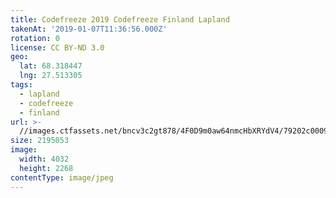 ```yaml
---
title: Codefreeze 2019 Codefreeze Finland Lapland
takenAt: '2019-01-07T11:36:56.000Z'
rotation: 0
license: CC BY-ND 3.0
geo:
  lat: 68.318447
  lng: 27.513305
tags:
  - lapland
  - codefreeze
  - finland
url: >-
  //images.ctfassets.net/bncv3c2gt878/4F0D9m0aw64nmcHbXRYdV4/79202c0009a19033ed406ea461177fd0/codefreeze-2019-codefreeze-finland-lapland_31796866257_o
size: 2195053
image:
  width: 4032
  height: 2268
contentType: image/jpeg
---
```



